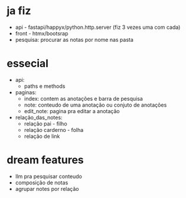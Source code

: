 # ja fiz
- api - fastapi/happyx/python.http.server (fiz 3 vezes uma com cada)
- front - htmx/bootsrap
- pesquisa: procurar as notas por nome nas pasta

# essecial
- api:
	- paths e methods
- paginas:
    - index: contem as anotações e barra de pesquisa
    - note: conteudo de uma anotação ou conjuto de anotações
    - edit_note: pagina pra editar a anotação
- relação_das_notes:
    - relação pai - filho
    - relação carderno - folha
    - relação de link 

# dream features
- llm pra pesquisar conteudo
- composição de notas
- agrupar notes por relação
